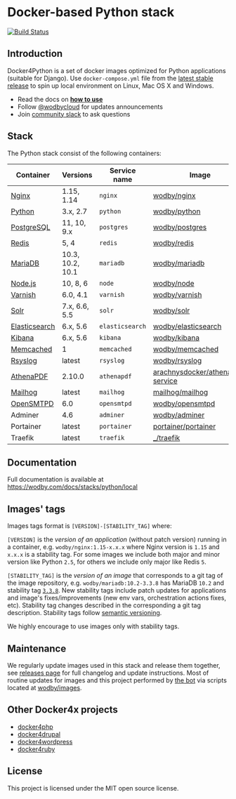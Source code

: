# Docker-based Python stack

[![Build Status](https://travis-ci.com/wodby/docker4python.svg?branch=master)](https://travis-ci.com/wodby/docker4python)

## Introduction

Docker4Python is a set of docker images optimized for Python applications (suitable for Django). Use `docker-compose.yml` file from the [latest stable release](https://github.com/wodby/docker4python/releases) to spin up local environment on Linux, Mac OS X and Windows. 

* Read the docs on [**how to use**](https://wodby.com/docs/stacks/python/local#usage)
* Follow [@wodbycloud](https://twitter.com/wodbycloud) for updates announcements
* Join [community slack](https://slack.wodby.com) to ask questions

## Stack

The Python stack consist of the following containers:

| Container       | Versions         | Service name    | Image                              | Default |
| -------------   | ---------------- | --------------- | ---------------------------------- | ------- |
| [Nginx]         | 1.15, 1.14       | `nginx`         | [wodby/nginx]                      | ✓       |
| [Python]        | 3.x, 2.7         | `python`        | [wodby/python]                     | ✓       |
| [PostgreSQL]    | 11, 10, 9.x      | `postgres`      | [wodby/postgres]                   | ✓       |
| [Redis]         | 5, 4             | `redis`         | [wodby/redis]                      | ✓       |
| [MariaDB]       | 10.3, 10.2, 10.1 | `mariadb`       | [wodby/mariadb]                    |         |
| [Node.js]       | 10, 8, 6         | `node`          | [wodby/node]                       |         |
| [Varnish]       | 6.0, 4.1         | `varnish`       | [wodby/varnish]                    |         |
| [Solr]          | 7.x, 6.6, 5.5    | `solr`          | [wodby/solr]                       |         |
| [Elasticsearch] | 6.x, 5.6         | `elasticsearch` | [wodby/elasticsearch]              |         |
| [Kibana]        | 6.x, 5.6         | `kibana`        | [wodby/kibana]                     |         |
| [Memcached]     | 1                | `memcached`     | [wodby/memcached]                  |         |
| [Rsyslog]       | latest           | `rsyslog`       | [wodby/rsyslog]                    |         |
| [AthenaPDF]     | 2.10.0           | `athenapdf`     | [arachnysdocker/athenapdf-service] |         |
| [Mailhog]       | latest           | `mailhog`       | [mailhog/mailhog]                  | ✓       |
| [OpenSMTPD]     | 6.0              | `opensmtpd`     | [wodby/opensmtpd]                  |         |
| Adminer         | 4.6              | `adminer`       | [wodby/adminer]                    |         |
| Portainer       | latest           | `portainer`     | [portainer/portainer]              | ✓       |
| Traefik         | latest           | `traefik`       | [_/traefik]                        | ✓       |

## Documentation

Full documentation is available at https://wodby.com/docs/stacks/python/local

## Images' tags

Images tags format is `[VERSION]-[STABILITY_TAG]` where:

`[VERSION]` is the _version of an application_ (without patch version) running in a container, e.g. `wodby/nginx:1.15-x.x.x` where Nginx version is `1.15` and `x.x.x` is a stability tag. For some images we include both major and minor version like Python `2.5`, for others we include only major like Redis `5`. 

`[STABILITY_TAG]` is the _version of an image_ that corresponds to a git tag of the image repository, e.g. `wodby/mariadb:10.2-3.3.8` has MariaDB `10.2` and stability tag [`3.3.8`](https://github.com/wodby/mariadb/releases/tag/3.3.8). New stability tags include patch updates for applications and image's fixes/improvements (new env vars, orchestration actions fixes, etc). Stability tag changes described in the corresponding a git tag description. Stability tags follow [semantic versioning](https://semver.org/).

We highly encourage to use images only with stability tags.

## Maintenance

We regularly update images used in this stack and release them together, see [releases page](https://github.com/wodby/docker4python/releases) for full changelog and update instructions. Most of routine updates for images and this project performed by [the bot](https://github.com/wodbot) via scripts located at [wodby/images](https://github.com/wodby/images).

## Other Docker4x projects

* [docker4php](https://github.com/wodby/docker4php)
* [docker4drupal](https://github.com/wodby/docker4drupal)
* [docker4wordpress](https://github.com/wodby/docker4wordpress)
* [docker4ruby](https://github.com/wodby/docker4ruby)

## License

This project is licensed under the MIT open source license.

[AthenaPDF]: https://wodby.com/docs/stacks/python/containers#athenapdf
[Elasticsearch]: https://wodby.com/docs/stacks/elasticsearch
[Kibana]: https://wodby.com/docs/stacks/elasticsearch
[Mailhog]: https://wodby.com/docs/stacks/python/containers#mailhog
[MariaDB]: https://wodby.com/docs/stacks/python/containers#mariadb
[Memcached]: https://wodby.com/docs/stacks/python/containers#memcached
[Nginx]: https://wodby.com/docs/stacks/python/containers#nginx
[Node.js]: https://wodby.com/docs/stacks/python/containers#node
[OpenSMTPD]: https://wodby.com/docs/stacks/python/containers#opensmtpd
[PostgreSQL]: https://wodby.com/docs/stacks/python/containers#postgres
[Redis]: https://wodby.com/docs/stacks/python/containers#redis
[Rsyslog]: https://wodby.com/docs/stacks/python/containers#rsyslog
[Python]: https://wodby.com/docs/stacks/python/containers#python
[Solr]: https://wodby.com/docs/stacks/solr
[Varnish]: https://wodby.com/docs/stacks/python/containers#varnish

[_/traefik]: https://hub.docker.com/_/traefik
[arachnysdocker/athenapdf-service]: https://hub.docker.com/r/arachnysdocker/athenapdf-service
[blackfire/blackfire]: https://hub.docker.com/r/blackfire/blackfire
[mailhog/mailhog]: https://hub.docker.com/r/mailhog/mailhog
[portainer/portainer]: https://hub.docker.com/portainer/portainer
[wodby/adminer]: https://hub.docker.com/r/wodby/adminer
[wodby/elasticsearch]: https://github.com/wodby/elasticsearch
[wodby/kibana]: https://github.com/wodby/kibana
[wodby/mariadb]: https://github.com/wodby/mariadb
[wodby/memcached]: https://github.com/wodby/memcached
[wodby/nginx]: https://github.com/wodby/nginx
[wodby/node]: https://github.com/wodby/node
[wodby/opensmtpd]: https://github.com/wodby/opensmtpd
[wodby/postgres]: https://github.com/wodby/postgres
[wodby/redis]: https://github.com/wodby/redis
[wodby/rsyslog]: https://hub.docker.com/r/wodby/rsyslog
[wodby/python]: https://github.com/wodby/python
[wodby/solr]: https://github.com/wodby/solr
[wodby/varnish]: https://github.com/wodby/varnish
